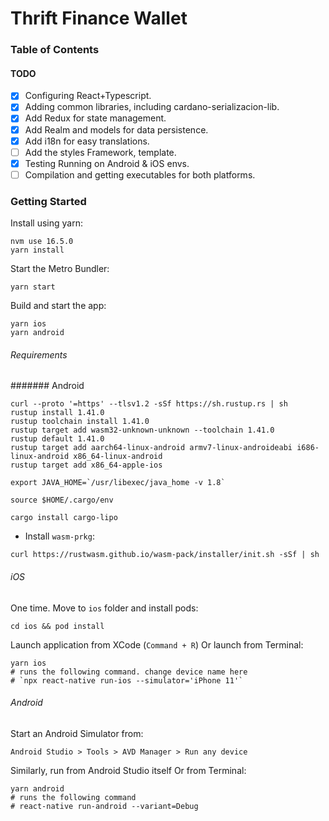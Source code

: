 # Thrift Finance Wallet

### Table of Contents
#### TODO

- [x] Configuring React+Typescript.
- [x] Adding common libraries, including cardano-serializacion-lib.
- [x] Add Redux for state management.
- [x] Add Realm and models for data persistence.
- [x] Add i18n for easy translations.
- [ ] Add the styles Framework, template.
- [x] Testing Running on Android & iOS envs.
- [ ] Compilation and getting executables for both platforms.

### Getting Started
Install using yarn:
```
nvm use 16.5.0 
yarn install
```

Start the Metro Bundler:
```
yarn start
```

Build and start the app:
```
yarn ios
yarn android
```
###### Requirements

####### Android
```
curl --proto '=https' --tlsv1.2 -sSf https://sh.rustup.rs | sh
rustup install 1.41.0
rustup toolchain install 1.41.0
rustup target add wasm32-unknown-unknown --toolchain 1.41.0
rustup default 1.41.0
rustup target add aarch64-linux-android armv7-linux-androideabi i686-linux-android x86_64-linux-android
rustup target add x86_64-apple-ios

export JAVA_HOME=`/usr/libexec/java_home -v 1.8`  

source $HOME/.cargo/env

cargo install cargo-lipo
```

- Install `wasm-prkg`:

```shell
curl https://rustwasm.github.io/wasm-pack/installer/init.sh -sSf | sh
```

###### iOS

One time. Move to `ios` folder and install pods:

```
cd ios && pod install
```

Launch application from XCode (`Command + R`) Or launch from Terminal:

```
yarn ios
# runs the following command. change device name here
# `npx react-native run-ios --simulator='iPhone 11'`
```

###### Android

Start an Android Simulator from:
```
Android Studio > Tools > AVD Manager > Run any device
```

Similarly, run from Android Studio itself Or from Terminal:
```
yarn android
# runs the following command
# react-native run-android --variant=Debug
```

